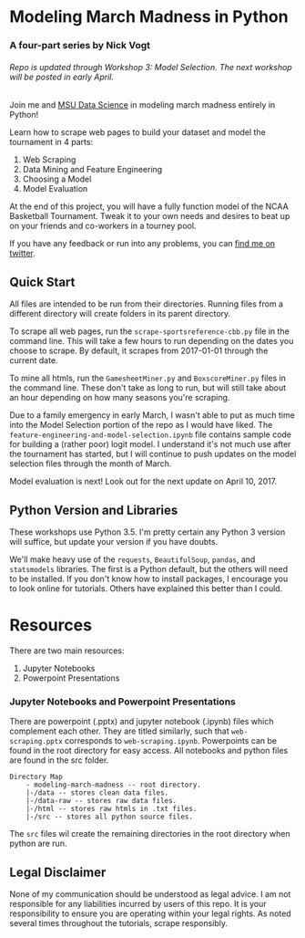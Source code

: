# Modeling March Madness in Python
### A four-part series by Nick Vogt
###### Repo is updated through _Workshop 3: Model Selection_. The next workshop will be posted in early April.

Join me and [MSU Data Science](http://msudatascience.com/) in modeling march madness entirely in Python!

Learn how to scrape web pages to build your dataset and model the tournament in 4 parts:

1. Web Scraping  
2. Data Mining and Feature Engineering  
3. Choosing a Model  
4. Model Evaluation   

At the end of this project, you will have a fully function model of the NCAA Basketball Tournament. Tweak it to your own needs and desires to beat up on your friends and co-workers in a tourney pool. 

If you have any feedback or run into any problems, you can [find me on twitter](twitter.com/vogt4nick).

## Quick Start

All files are intended to be run from their directories. Running files from a different directory will create folders in its parent directory. 

To scrape all web pages, run the `scrape-sportsreference-cbb.py` file in the command line. This will take a few hours to run depending on the dates you choose to scrape. By default, it scrapes from 2017-01-01 through the current date. 

To mine all htmls, run the `GamesheetMiner.py` and `BoxscoreMiner.py` files in the command line. These don't take as long to run, but will still take about an hour depending on how many seasons you're scraping. 

Due to a family emergency in early March, I wasn't able to put as much time into the Model Selection portion of the repo as I would have liked. The `feature-engineering-and-model-selection.ipynb` file contains sample code for building a (rather poor) logit model. I understand it's not much use after the tournament has started, but I will continue to push updates on the model selection files through the month of March. 

Model evaluation is next! Look out for the next update on April 10, 2017.

## Python Version and Libraries

These workshops use Python 3.5. I'm pretty certain any Python 3 version will suffice, but update your version if you have doubts. 

We'll make heavy use of the `requests`, `BeautifulSoup`, `pandas`, and `statsmodels` libraries. The first is a Python default, but the others will need to be installed. If you don't know how to install packages, I encourage you to look online for tutorials. Others have explained this better than I could. 

# Resources

There are two main resources:

1. Jupyter Notebooks  
2. Powerpoint Presentations

### Jupyter Notebooks and Powerpoint Presentations

There are powerpoint (.pptx) and jupyter notebook (.ipynb) files which complement each other. They are titled similarly, such that `web-scraping.pptx` corresponds to `web-scraping.ipynb`. Powerpoints can be found in the root directory for easy access. All notebooks and python files are found in the src folder. 

```
Directory Map
    - modeling-march-madness -- root directory.  
    |-/data -- stores clean data files.  
    |-/data-raw -- stores raw data files.  
    |-/html -- stores raw htmls in .txt files.  
    |-/src -- stores all python source files.  
```

The `src` files wil create the remaining directories in the root directory when python are run. 

## Legal Disclaimer

None of my communication should be understood as legal advice. I am not responsible for any liabilities incurred by users of this repo. It is your responsibility to ensure you are operating within your legal rights. As noted several times throughout the tutorials, scrape responsibly.
